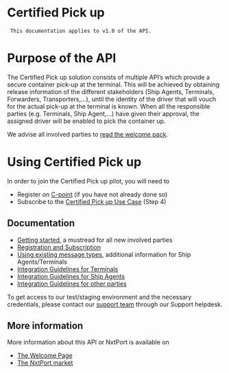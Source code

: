 # Certified Pick up
```
 This documentation applies to v1.0 of the API. 
```

# Purpose of the API
The Certified Pick up solution consists of multiple API’s which provide a secure container pick-up at the terminal.
This will be achieved by obtaining release information of the different stakeholders (Ship Agents, Terminals, Forwarders, Transporters,...), until the identity of the driver that will vouch for the actual pick-up at the terminal is known. When all the responsible parties (e.g. Terminals, Ship Agent,...) have given their approval, the assigned driver will be enabled to pick the container up.

We advise all involved parties to [read the welcome pack]( https://www.nxtport.com/documentation/certified-pick-up).

# Using Certified Pick up
In order to join the Certified Pick up pilot, you will need to
* Register on [C-point]( https://www.nxtport.com/documentation/certified-pick-up/c-point-registration) (if you have not already done so)
* Subscribe to the [Certified Pick up Use Case]( https://www.nxtport.com/documentation/certified-pick-up/c-point-registration) (Step 4)

## Documentation
* [Getting started]( https://www.nxtport.com/documentation/certified-pick-up/getting-started), a mustread for all new involved parties
* [Registration and Subscription]( https://www.nxtport.com/documentation/certified-pick-up/c-point-registration)
* [Using existing message types]( https://www.nxtport.com/documentation/certified-pick-up/using-existing-messages), additional information for Ship Agents/Terminals
* [Integration Guidelines for Terminals]( https://www.nxtport.com/documentation/certified-pick-up/tig-terminal-integration-guidelines)
* [Integration Guidelines for Ship Agents]( https://www.nxtport.com/documentation/certified-pick-up/aig-agent-integration-guidelines)
* [Integration Guidelines for other parties]( https://www.nxtport.com/documentation/certified-pick-up/forwarder-integration-guidelines)


To get access to our test/staging environment and the necessary credentials, please contact our [support team](https://nxtport.atlassian.net/servicedesk/customer/portal/1) through our Support helpdesk.

## More information
More information about this API or NxtPort is available on
* [The Welcome Page]( https://www.nxtport.com/documentation/certified-pick-up)
* [The NxtPort market](https://market.nxtport.eu/)
